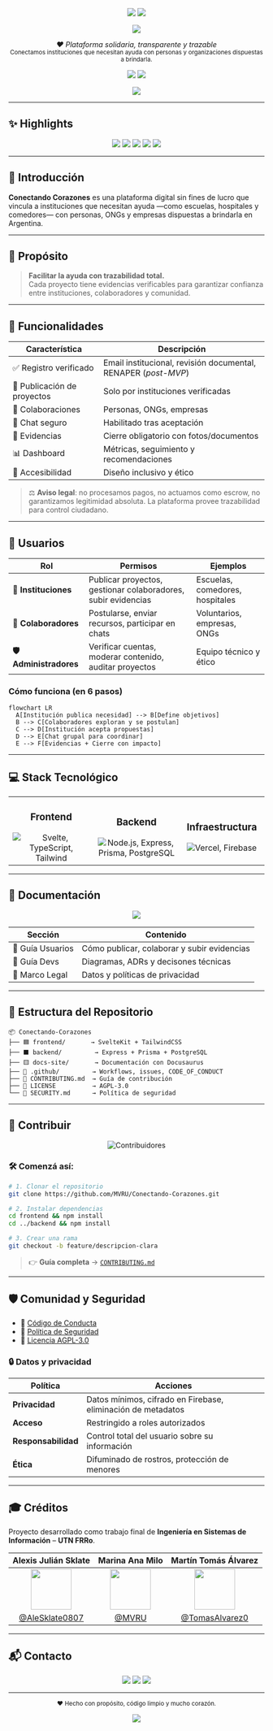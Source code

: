 <p align="center">
  <a href="README.md"><img src="https://img.shields.io/badge/ Español-0ea5e9?style=for-the-badge&logo=github&logoColor=white" /></a>
  <a href="https://translate.google.com/translate?sl=es&tl=en&u=https://github.com/MVRU/Conectando-Corazones"><img src="https://img.shields.io/badge/English-e63946?style=for-the-badge&logo=google-translate" /></a>
</p>


<p align="center">
  <img src="https://capsule-render.vercel.app/api?type=waving&color=0:0f172a,50:1e293b,100:3b82f6&height=180&section=header&text=Conectando%20Corazones&fontSize=42&fontColor=ffffff&animation=twinkling&fontAlignY=35" />
</p>

<p align="center">
  <em>❤️ Plataforma solidaria, transparente y trazable</em><br/>
  <sub>Conectamos instituciones que necesitan ayuda con personas y organizaciones dispuestas a brindarla.</sub>
</p>


<p align="center">
 <a href="https://conectando-corazones.vercel.app/"><img src="https://img.shields.io/badge/App en vivo-0ea5e9?style=for-the-badge&logo=vercel&logoColor=white" /></a>
  <a href="https://mvru.github.io/Conectando-Corazones/"><img src="https://img.shields.io/badge/Documentación-10b981?style=for-the-badge&logo=docusaurus&logoColor=white" /></a>

</p>

<p align="center">
  <a href="https://github.com/MVRU/Conectando-Corazones/issues">
    <img src="https://img.shields.io/badge/Reportar problema-red?style=for-the-badge&logo=github" />
  </a>
</p>


---

## ✨ Highlights

<p align="center">
  <img src="https://img.shields.io/github/stars/MVRU/Conectando-Corazones?color=yellow&style=for-the-badge" />
  <img src="https://img.shields.io/github/contributors/MVRU/Conectando-Corazones?color=green&style=for-the-badge" />
  <img src="https://img.shields.io/github/last-commit/MVRU/Conectando-Corazones?style=for-the-badge&color=blue"/>
  <img src="https://img.shields.io/github/issues/MVRU/Conectando-Corazones?style=for-the-badge&color=red"/>
  <img src="https://img.shields.io/github/license/MVRU/Conectando-Corazones?color=purple&style=for-the-badge" />
</p>

---

## 🍁 Introducción

**Conectando Corazones** es una plataforma digital sin fines de lucro que vincula a instituciones que necesitan ayuda —como escuelas, hospitales y comedores— con personas, ONGs y empresas dispuestas a brindarla en Argentina.

---

## 🎯 Propósito

> **Facilitar la ayuda con trazabilidad total.**  
> Cada proyecto tiene evidencias verificables para garantizar confianza entre instituciones, colaboradores y comunidad.

---

## 🚀 Funcionalidades

<div align="center">

| Característica             | Descripción                                                    |
| -------------------------- | -------------------------------------------------------------- |
| ✅ Registro verificado      | Email institucional, revisión documental, RENAPER (*post-MVP*) |
| 📄 Publicación de proyectos | Solo por instituciones verificadas                             |
| 🤝 Colaboraciones           | Personas, ONGs, empresas                                       |
| 💬 Chat seguro              | Habilitado tras aceptación                                     |
| 📸 Evidencias               | Cierre obligatorio con fotos/documentos                        |
| 📊 Dashboard                | Métricas, seguimiento y recomendaciones                        |
| 💞 Accesibilidad            | Diseño inclusivo y ético                                       |

</div>

> ⚖️ **Aviso legal**: no procesamos pagos, no actuamos como escrow, no garantizamos legitimidad absoluta. La plataforma provee trazabilidad para control ciudadano.

---

## 👥 Usuarios

<div align="center">

| Rol                   | Permisos                                                      | Ejemplos                        |
| --------------------- | ------------------------------------------------------------- | ------------------------------- |
| **🏫 Instituciones**   | Publicar proyectos, gestionar colaboradores, subir evidencias | Escuelas, comedores, hospitales |
| **🤲 Colaboradores**   | Postularse, enviar recursos, participar en chats              | Voluntarios, empresas, ONGs     |
| **🛡️ Administradores** | Verificar cuentas, moderar contenido, auditar proyectos       | Equipo técnico y ético          |

</div>


### Cómo funciona (en 6 pasos)

```mermaid
flowchart LR
  A[Institución publica necesidad] --> B[Define objetivos]
  B --> C[Colaboradores exploran y se postulan]
  C --> D[Institución acepta propuestas]
  D --> E[Chat grupal para coordinar]
  E --> F[Evidencias + Cierre con impacto]

```

---

## 💻 Stack Tecnológico

<div align="center">

<table>
  <tr>
    <td align="center" width="33%">
      <h3>Frontend</h3>
      <img src="https://skillicons.dev/icons?i=svelte,ts,tailwind" alt="Svelte, TypeScript, Tailwind" />
    </td>
    <td align="center" width="33%">
      <h3>Backend</h3>
      <img src="https://skillicons.dev/icons?i=nodejs,express,ts,prisma,postgres" alt="Node.js, Express, Prisma, PostgreSQL" />
    </td>
    <td align="center" width="33%">
      <h3>Infraestructura</h3>
      <img src="https://skillicons.dev/icons?i=vercel,firebase" alt="Vercel, Firebase" />
    </td>
  </tr>
</table>

</div>

---

## 📖 Documentación

<p align="center">
  <a href="https://mvru.github.io/Conectando-Corazones/">
    <img src="https://img.shields.io/badge/Docusaurus-3ECC5F?logo=docusaurus&logoColor=white&style=for-the-badge" />
  </a>
</p>

<div align="center">

| Sección         | Contenido                                   |
| --------------- | ------------------------------------------- |
| 📘 Guía Usuarios | Cómo publicar, colaborar y subir evidencias |
| 🤝 Guía Devs     | Diagramas, ADRs y decisones técnicas        |
| 🔐 Marco Legal   | Datos y políticas de privacidad             |

</div>

---

## 📂 Estructura del Repositorio

```plaintext
📦 Conectando-Corazones
├── 🟦 frontend/       → SvelteKit + TailwindCSS
├── ⬛ backend/         → Express + Prisma + PostgreSQL
├── 🟨 docs-site/       → Documentación con Docusaurus
├── 📂 .github/         → Workflows, issues, CODE_OF_CONDUCT
├── 📄 CONTRIBUTING.md  → Guía de contribución
├── 📄 LICENSE          → AGPL-3.0
└── 📄 SECURITY.md      → Política de seguridad
```

---

## 🤝 Contribuir

<p align="center">
  <img src="https://contrib.rocks/image?repo=MVRU/Conectando-Corazones" alt="Contribuidores" />
</p>

### 🛠️ Comenzá así:

```bash
# 1. Clonar el repositorio
git clone https://github.com/MVRU/Conectando-Corazones.git

# 2. Instalar dependencias
cd frontend && npm install
cd ../backend && npm install

# 3. Crear una rama
git checkout -b feature/descripcion-clara
```

> 👉 **Guía completa** → [`CONTRIBUTING.md`](./CONTRIBUTING.md)

---

## 🛡️ Comunidad y Seguridad

- 📜 [Código de Conducta](./.github/CODE_OF_CONDUCT.md)  
- 🔐 [Política de Seguridad](./.github/SECURITY.md)  
- 🧾 [Licencia AGPL-3.0](./LICENSE)

### 🔒 Datos y privacidad

<div align="center">

| Política            | Acciones                                                     |
| ------------------- | ------------------------------------------------------------ |
| **Privacidad**      | Datos mínimos, cifrado en Firebase, eliminación de metadatos |
| **Acceso**          | Restringido a roles autorizados                              |
| **Responsabilidad** | Control total del usuario sobre su información               |
| **Ética**           | Difuminado de rostros, protección de menores                 |

</div>

---

## 🎓 Créditos

Proyecto desarrollado como trabajo final de **Ingeniería en Sistemas de Información** – **UTN FRRo**.

<div align="center">

|                     Alexis Julián Sklate                      |                   Marina Ana Milo                    |                     Martín Tomás Álvarez                      |
| :-----------------------------------------------------------: | :--------------------------------------------------: | :-----------------------------------------------------------: |
| <img src="https://github.com/AleSklate0807.png" width="80" /> | <img src="https://github.com/MVRU.png" width="80" /> | <img src="https://github.com/TomasAlvarez0.png" width="80" /> |
|      [@AleSklate0807](https://github.com/AleSklate0807)       |           [@MVRU](https://github.com/MVRU)           |      [@TomasAlvarez0](https://github.com/TomasAlvarez0)       |

</div>

---

## 📬 Contacto

<p align="center">
  <a href="https://github.com/MVRU/Conectando-Corazones/issues"><img src="https://img.shields.io/badge/Reportar%20Bug-f59e0b?style=for-the-badge&logo=github" /></a>
  <a href="https://github.com/MVRU/Conectando-Corazones/discussions"><img src="https://img.shields.io/badge/Discutir-3b82f6?style=for-the-badge&logo=github" /></a>
  <a href="mailto:conectando.corazones.contacto@gmail.com"><img src="https://img.shields.io/badge/Email-ef4444?style=for-the-badge&logo=gmail" /></a>
</p>

---

<div align="center">
  <sub>❤️ Hecho con propósito, código limpio y mucho corazón.</sub>
</div>

<p align="center">
  <img src="https://capsule-render.vercel.app/api?type=waving&color=0:0f172a,50:1e293b,100:3b82f6&height=120&section=footer"/>
</p>